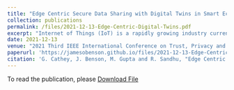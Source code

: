 ```yaml
---
title: "Edge Centric Secure Data Sharing with Digital Twins in Smart Ecosystems"
collection: publications
permalink: /files/2021-12-13-Edge-Centric-Digital-Twins.pdf
excerpt: "Internet of Things (IoT) is a rapidly growing industry currently being integrated into both consumer and industrial environments on a wide scale. While the technology is available and deployment has a low barrier of entry in future applications, proper security frameworks are still at infancy stage and are being developed to fit varied implementations and device architectures. Further, the need for edge centric mechanisms are critical to offer security in real time smart connected applications with minimal or negligible overhead. In this paper, we propose a novel approach of data security by using multiple device shadows (aka digital twins) for a single physical object. These twins are paramount to separate data among different virtual objects based on tags assigned on-the-fly, and are used to limit access to different data points by authorized users/applications only. The novelty of the proposed architecture resides in the attachment of dynamic tags to key-value pairs reported by physical devices in the system. We further examine the advantages of tagging data in a digital twin system, and the performance impacts of the proposed data separation scheme. The proposed solution is deployed at the edge, supporting low latency and real time security mechanisms with minimal overhead, and is light-weight as reflected by captured performance metrics."
date: 2021-12-13
venue: "2021 Third IEEE International Conference on Trust, Privacy and Security in Intelligent Systems and Applications (TPS-ISA)"
paperurl: 'https://jamesobenson.github.io/files/2021-12-13-Edge-Centric-Digital-Twins.pdf'
citation: 'G. Cathey, J. Benson, M. Gupta and R. Sandhu, "Edge Centric Secure Data Sharing with Digital Twins in Smart Ecosystems," 2021 Third IEEE International Conference on Trust, Privacy and Security in Intelligent Systems and Applications (TPS-ISA), Atlanta, GA, USA, 2021, pp. 70-79, doi: 10.1109/TPSISA52974.2021.00008'
---
```


To read the publication, please <a href="files/2021-12-13-Edge-Centric-Digital-Twins.pdf">Download File</a>
